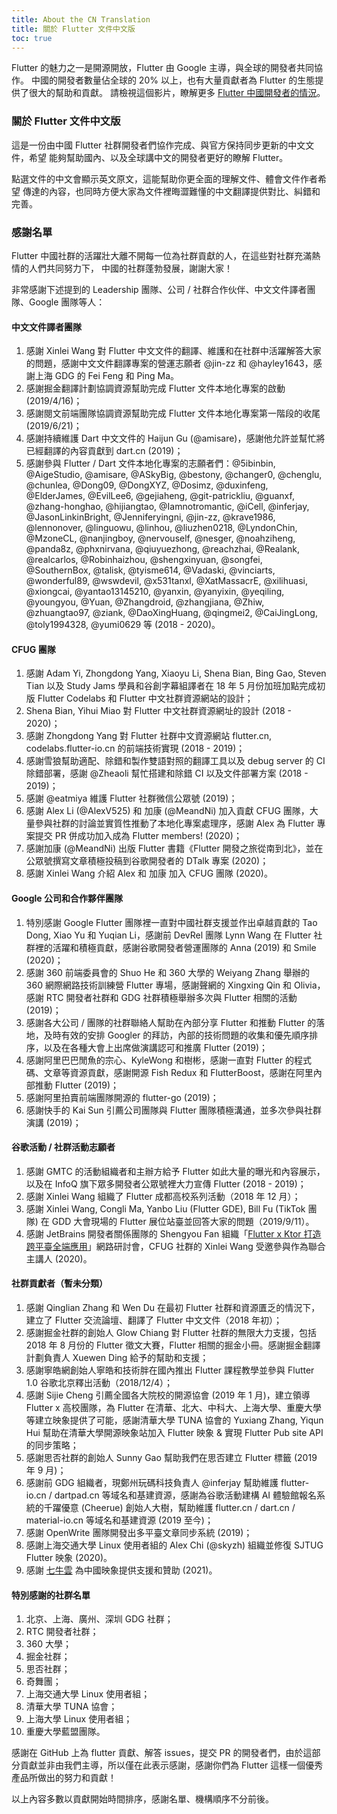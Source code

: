 ```yaml
---
title: About the CN Translation
title: 關於 Flutter 文件中文版
toc: true
---
```


Flutter 的魅力之一是開源開放，Flutter 由 Google 主導，與全球的開發者共同協作。
中國的開發者數量佔全球的 20% 以上，也有大量貢獻者為 Flutter 的生態提供了很大的幫助和貢獻。
請檢視這個影片，瞭解更多 [Flutter 中國開發者的情況](https://www.bilibili.com/video/av68148864)。

### 關於 Flutter 文件中文版

這是一份由中國 Flutter 社群開發者們協作完成、與官方保持同步更新的中文文件，希望
能夠幫助國內、以及全球講中文的開發者更好的瞭解 Flutter。

點選文件的中文會顯示英文原文，這能幫助你更全面的理解文件、體會文件作者希望
傳達的內容，也同時方便大家為文件裡晦澀難懂的中文翻譯提供對比、糾錯和完善。

### 感謝名單

Flutter 中國社群的活躍壯大離不開每一位為社群貢獻的人，在這些對社群充滿熱情的人們共同努力下，
中國的社群蓬勃發展，謝謝大家！

非常感謝下述提到的 Leadership 團隊、公司 / 社群合作伙伴、中文文件譯者團隊、Google 團隊等人：

#### 中文文件譯者團隊
1. 感謝 Xinlei Wang 對 Flutter 中文文件的翻譯、維護和在社群中活躍解答大家的問題，感謝中文文件翻譯專案的營運志願者 @jin-zz 和 @hayley1643，感謝上海 GDG 的 Fei Feng 和 Ping Ma。
1. 感謝掘金翻譯計劃協調資源幫助完成 Flutter 文件本地化專案的啟動 (2019/4/16)；
1. 感謝閱文前端團隊協調資源幫助完成 Flutter 文件本地化專案第一階段的收尾 (2019/6/21)；
1. 感謝持續維護 Dart 中文文件的 Haijun Gu (@amisare)，感謝他允許並幫忙將已經翻譯的內容貢獻到 dart.cn (2019)；
1. 感謝參與 Flutter / Dart 文件本地化專案的志願者們：@5ibinbin, @AigeStudio, @amisare, @ASkyBig, @bestony, @changer0, @chenglu, @chunlea, @Dong09, @DongXYZ, @Dosimz, @duxinfeng, @ElderJames, @EvilLee6, @gejiaheng, @git-patrickliu, @guanxf, @zhang-honghao, @hijiangtao, @Iamnotromantic, @iCell, @inferjay, @JasonLinkinBright, @Jenniferyingni, @jin-zz, @krave1986, @lennonover, @linguowu, @linhou, @liuzhen0218, @LyndonChin, @MzoneCL, @nanjingboy, @nervouself, @nesger, @noahziheng, @panda8z, @phxnirvana, @qiuyuezhong, @reachzhai, @Realank, @realcarlos, @Robinhaizhou, @shengxinyuan, @songfei, @SouthernBox, @talisk, @tyisme614, @Vadaski, @vinciarts, @wonderful89, @wswdevil, @x531tanxl, @XatMassacrE, @xilihuasi, @xiongcai, @yantao13145210, @yanxin, @yanyixin, @yeqiling, @youngyou, @Yuan, @Zhangdroid, @zhangjiana, @Zhiw, @zhuangtao97, @ziank, @DaoXingHuang, @qingmei2, @CaiJingLong, @toly1994328, @yumi0629 等 (2018 - 2020)。

#### CFUG 團隊
1. 感謝 Adam Yi, Zhongdong Yang, Xiaoyu Li, Shena Bian, Bing Gao, Steven Tian 以及 Study Jams 學員和谷創字幕組譯者在 18 年 5 月份加班加點完成初版 Flutter Codelabs 和 Flutter 中文社群資源網站的設計；
1. Shena Bian, Yihui Miao 對 Flutter 中文社群資源網址的設計 (2018 - 2020)；
1. 感謝 Zhongdong Yang 對 Flutter 社群中文資源網站 flutter.cn, codelabs.flutter-io.cn 的前端技術實現 (2018 - 2019)；
1. 感謝雪狼幫助適配、除錯和製作雙語對照的翻譯工具以及 debug server 的 CI 除錯部署，感謝 @Zheaoli 幫忙搭建和除錯 CI 以及文件部署方案 (2018 - 2019)；
1. 感謝 @eatmiya 維護 Flutter 社群微信公眾號 (2019)；
1. 感謝 Alex Li (@AlexV525) 和 加康 (@MeandNi) 加入貢獻 CFUG 團隊，大量參與社群的討論並實質性推動了本地化專案處理序，感謝 Alex 為 Flutter 專案提交 PR 併成功加入成為 Flutter members! (2020)；
1. 感謝加康 (@MeandNi) 出版 Flutter 書籍《Flutter 開發之旅從南到北》，並在公眾號撰寫文章積極投稿到谷歌開發者的 DTalk 專案 (2020)；
1. 感謝 Xinlei Wang 介紹 Alex 和 加康 加入 CFUG 團隊 (2020)。

#### Google 公司和合作夥伴團隊
1. 特別感謝 Google Flutter 團隊裡一直對中國社群支援並作出卓越貢獻的 Tao Dong, Xiao Yu 和 Yuqian Li，感謝前 DevRel 團隊 Lynn Wang 在 Flutter 社群裡的活躍和積極貢獻，感謝谷歌開發者營運團隊的 Anna (2019) 和 Smile (2020)；
1. 感謝 360 前端委員會的 Shuo He 和 360 大學的 Weiyang Zhang 舉辦的 360 網際網路技術訓練營 Flutter 專場，感謝聲網的 Xingxing Qin 和 Olivia，感謝 RTC 開發者社群和 GDG 社群積極舉辦多次與 Flutter 相關的活動 (2019)；
1. 感謝各大公司 / 團隊的社群聯絡人幫助在內部分享 Flutter 和推動 Flutter 的落地，及時有效的安排 Googler 的拜訪，內部的技術問題的收集和優先順序排序，以及在各種大會上出席做演講認可和推廣 Flutter (2019)；
1. 感謝阿里巴巴閒魚的宗心、KyleWong 和樹彬，感謝一直對 Flutter 的程式碼、文章等資源貢獻，感謝開源 Fish Redux 和 FlutterBoost，感謝在阿里內部推動 Flutter (2019)；
1. 感謝阿里拍賣前端團隊開源的 flutter-go (2019)；
1. 感謝快手的 Kai Sun 引薦公司團隊與 Flutter 團隊積極溝通，並多次參與社群演講 (2019)；

#### 谷歌活動 / 社群活動志願者
1. 感謝 GMTC 的活動組織者和主辦方給予 Flutter 如此大量的曝光和內容展示，以及在 InfoQ 旗下眾多開發者公眾號裡大力宣傳 Flutter (2018 - 2019)；
1. 感謝 Xinlei Wang 組織了 Flutter 成都高校系列活動（2018 年 12 月）；
1. 感謝 Xinlei Wang, Congli Ma, Yanbo Liu (Flutter GDE), Bill Fu (TikTok 團隊) 在 GDD 大會現場的 Flutter 展位站臺並回答大家的問題（2019/9/11）。
1. 感謝 JetBrains 開發者關係團隊的 Shengyou Fan 組織「[Flutter x Ktor 打造跨平臺全端應用](https://blog.jetbrains.com/zh-hans/2020/09/09/cross-platform-development-using-ktor-and-flutter/)」網路研討會，CFUG 社群的 Xinlei Wang 受邀參與作為聯合主講人 (2020)。

#### 社群貢獻者（暫未分類）
1. 感謝 Qinglian Zhang 和 Wen Du 在最初 Flutter 社群和資源匱乏的情況下，建立了 Flutter 交流論壇、翻譯了 Flutter 中文文件（2018 年初）；
1. 感謝掘金社群的創始人 Glow Chiang 對 Flutter 社群的無限大力支援，包括 2018 年 8 月份的 Flutter 徵文大賽，Flutter 相關的掘金小冊。感謝掘金翻譯計劃負責人 Xuewen Ding 給予的幫助和支援；
1. 感謝寧皓網創始人寧皓和技術胖在國內推出 Flutter 課程教學並參與 Flutter 1.0 谷歌北京釋出活動（2018/12/4）；
1. 感謝 Sijie Cheng 引薦全國各大院校的開源協會 (2019 年 1 月)，建立領導 Flutter x 高校團隊，為 Flutter 在清華、北大、中科大、上海大學、重慶大學等建立映象提供了可能，感謝清華大學 TUNA 協會的 Yuxiang Zhang, Yiqun Hui 幫助在清華大學開源映象站加入 Flutter 映象 & 實現 Flutter Pub site API 的同步策略；
1. 感謝思否社群的創始人 Sunny Gao 幫助我們在思否建立 Flutter 標籤 (2019 年 9 月)；
1. 感謝前 GDG 組織者，現鄭州玩碼科技負責人 @inferjay 幫助維護 flutter-io.cn / dartpad.cn 等域名和基建資源，感謝為谷歌活動建構 AI 體驗館報名系統的千躍優意 (Cheerue) 創始人大樹，幫助維護 flutter.cn / dart.cn / material-io.cn 等域名和基建資源 (2019 至今)；
1. 感謝 OpenWrite 團隊開發出多平臺文章同步系統 (2019)；
1. 感謝上海交通大學 Linux 使用者組的 Alex Chi (@skyzh) 組織並修復 SJTUG Flutter 映象 (2020)。
1. 感謝 [七牛雲](https://sensors.qiniu.com/t/n9Q) 為中國映象提供支援和贊助 (2021)。

#### 特別感謝的社群名單
1. 北京、上海、廣州、深圳 GDG 社群；
1. RTC 開發者社群；
1. 360 大學；
1. 掘金社群；
1. 思否社群；
1. 奇舞團；
1. 上海交通大學 Linux 使用者組；
1. 清華大學 TUNA 協會；
1. 上海大學 Linux 使用者組；
1. 重慶大學藍盟團隊。

感謝在 GitHub 上為 flutter 貢獻、解答 issues，提交 PR 的開發者們，由於這部分貢獻並非由我們主導，所以僅在此表示感謝，感謝你們為 Flutter 這樣一個優秀產品所做出的努力和貢獻！

以上內容多數以貢獻開始時間排序，感謝名單、機構順序不分前後。
